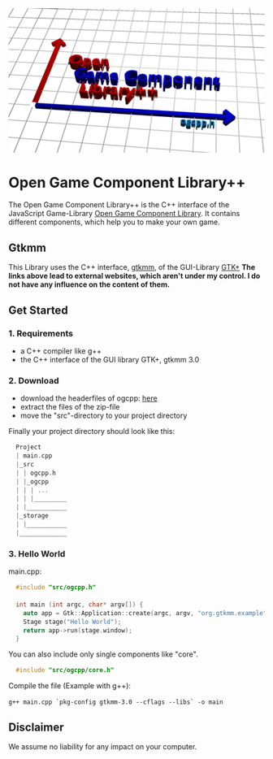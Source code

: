 <img src="storage/readmeImage.png">

# Open Game Component Library++

The Open Game Component Library++ is the C++ interface of the JavaScript Game-Library <a href="https://github.com/mattes2008/OpenGameComponentLibrary" target="blank">Open Game Component Library</a>.
It contains different components, which help you to make your own game.

## Gtkmm

This Library uses the C++ interface, <a href="https://www.gtkmm.org/en/index.html" target="blank">gtkmm</a>, of the GUI-Library <a href="https://www.gtk.org" target="blank">GTK+</a>
**The links above lead to external websites, which aren't under my control. I do not have any influence on the content of them.**

## Get Started

### 1. Requirements

 - a C++ compiler like g++
 - the C++ interface of the GUI library GTK+, gtkmm 3.0

### 2. Download

- download the headerfiles of ogcpp: <a href="https://github.com/mattes2008/OpenGameComponentLibrary/archive/refs/heads/master.zip">here</a>
- extract the files of the zip-file
- move the "src"-directory to your project directory

Finally your project directory should look like this:

```c
  Project
  | main.cpp
  |_src
  | | ogcpp.h
  | |_ogcpp
  | | | ...
  | | |_________
  | |___________
  |_storage
  | |___________
  |_____________
```

### 3. Hello World

main.cpp:

```cpp
  #include "src/ogcpp.h"

  int main (int argc, char* argv[]) {
    auto app = Gtk::Application::create(argc, argv, "org.gtkmm.example");
    Stage stage("Hello World");
    return app->run(stage.window);
  }
```

You can also include only single components like "core".

```c
  #include "src/ogcpp/core.h"
```

Compile the file (Example with g++):

```g++ main.cpp `pkg-config gtkmm-3.0 --cflags --libs` -o main ```

## Disclaimer

We assume no liability for any impact on your computer.
